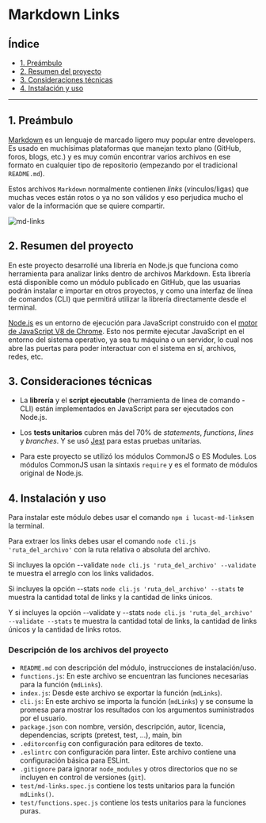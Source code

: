 # Markdown Links

## Índice

* [1. Preámbulo](#1-preámbulo)
* [2. Resumen del proyecto](#2-resumen-del-proyecto)
* [3. Consideraciones técnicas](#3-consideraciones-técnicas)
* [4. Instalación y uso](#4-instalación_y_uso)

***

## 1. Preámbulo

[Markdown](https://es.wikipedia.org/wiki/Markdown) es un lenguaje de marcado
ligero muy popular entre developers. Es usado en
muchísimas plataformas que manejan texto plano (GitHub, foros, blogs, etc.) y
es muy común encontrar varios archivos en ese formato en cualquier tipo de
repositorio (empezando por el tradicional `README.md`).

Estos archivos `Markdown` normalmente contienen _links_ (vínculos/ligas) que
muchas veces están rotos o ya no son válidos y eso perjudica mucho el valor de
la información que se quiere compartir.

![md-links](https://github.com/Laboratoria/curriculum/assets/12631491/fc6bc380-7824-4fab-ab8f-7ab53cd9d0e4)

## 2. Resumen del proyecto

En este proyecto desarrollé una librería en Node.js que funciona como
herramienta para analizar links dentro de archivos Markdown. Esta librería
está disponible como un módulo publicado en GitHub, que las
usuarias podrán instalar e importar en otros proyectos, y como una interfaz
de línea de comandos (CLI) que permitirá utilizar la librería directamente
desde el terminal.

[Node.js](https://nodejs.org/es/) es un entorno de ejecución para JavaScript
construido con el [motor de JavaScript V8 de Chrome](https://developers.google.com/v8/).
Esto nos permite ejecutar JavaScript en el entorno del sistema operativo,
ya sea tu máquina o un servidor, lo cual nos abre las puertas para poder
interactuar con el sistema en sí, archivos, redes, etc.

## 3. Consideraciones técnicas

* La **librería** y el **script ejecutable** (herramienta de línea de comando -
  CLI) están implementados en JavaScript para ser ejecutados con
  Node.js.

* Los **tests unitarios** cubren más del 70% de _statements_,
  _functions_, _lines_ y _branches_. Y se usó [Jest](https://jestjs.io/)
  para estas pruebas unitarias.

* Para este proyecto se utilizó los módulos CommonJS
  o ES Modules. Los módulos CommonJS usan la síntaxis `require` y es el formato
  de módulos original de Node.js.

## 4. Instalación y uso

Para instalar este módulo debes usar el comando `npm i lucast-md-links`en la terminal.

Para extraer los links debes usar el comando `node cli.js 'ruta_del_archivo'` con la ruta relativa o absoluta del archivo. 

Si incluyes la opción --validate `node cli.js 'ruta_del_archivo' --validate` te muestra el arreglo con los links validados. 

Si incluyes la opción --stats `node cli.js 'ruta_del_archivo' --stats` te muestra la cantidad total de links y la cantidad de links únicos. 

Y si incluyes la opción --validate y --stats `node cli.js 'ruta_del_archivo' --validate --stats` te muestra la cantidad total de links, la cantidad de links únicos y la cantidad de links rotos.

### Descripción de los archivos del proyecto

* `README.md` con descripción del módulo, instrucciones de instalación/uso.
* `functions.js`: En este archivo se encuentran las funciones necesarias para la función (`mdLinks`).
* `index.js`: Desde este archivo se exportar la función (`mdLinks`).
* `cli.js`: En este archivo se importa la función (`mdLinks`) y se consume la promesa para mostrar los resultados con los argumentos suministrados por el usuario.
* `package.json` con nombre, versión, descripción, autor, licencia,
  dependencias, scripts (pretest, test, ...), main, bin
* `.editorconfig` con configuración para editores de texto.
* `.eslintrc` con configuración para linter. Este archivo contiene una
  configuración básica para ESLint.
* `.gitignore` para ignorar `node_modules` y otros directorios que no se
  incluyen en control de versiones (`git`).
* `test/md-links.spec.js` contiene los tests unitarios para la función
  `mdLinks()`.
* `test/functions.spec.js` contiene los tests unitarios para la funciones puras.  
